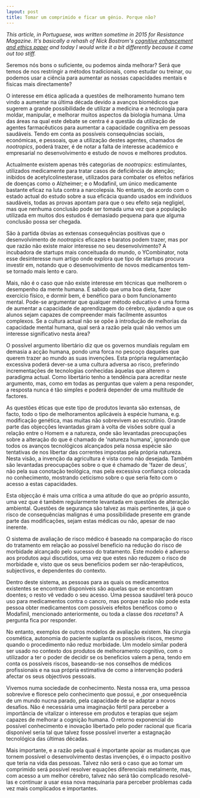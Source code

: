 ```yaml
---
layout: post
title: Tomar um comprimido e ficar um génio. Porque não?
---
```


_This article, in Portuguese, was written sometime in 2015 for Resistance Magazine. It's basically a rehash of Nick Bostrom's [cognitive enhancement and ethics paper](http://www.nickbostrom.com/cognitive.pdf) and today I would write it a bit differently because it came out too stiff._

Seremos nós bons o suficiente, ou podemos ainda melhorar? Será que temos de nos restringir a métodos tradicionais, como estudar ou treinar, ou podemos usar a ciência para aumentar as nossas capacidades mentais e fisicas mais directamente?

O interesse em ética aplicada a questões de melhoramento humano tem vindo a aumentar na última década devido a avanços biomédicos que sugerem a grande possibilidade de utilizar a medicina e a tecnologia para moldar, manipular, e melhorar muitos aspectos da biologia humana. Uma das áreas na qual este debate se centra é a questão da utilização  de agentes farmacêuticos para aumentar a capacidade cognitiva em pessoas saudáveis. Tendo em conta as possíveis consequências sociais, económicas, e pessoais, que a utilização destes agentes, chamados de _nootropics_, poderá trazer, é de notar a falta de interesse académico e empresarial no desenvolvimento e estudo de novos e melhores produtos.

Actualmente existem apenas três categorias de _nootropics_: estimulantes, utilizados medicamente para tratar casos de deficiência de atenção; inibidos de acetylcolinesterase, utilizados para combater os efeitos nefários de doenças como o Alzheimer; e o Modafinil, um único medicamente bastante eficaz na luta contra a narcolepsia. No entanto, de acordo com o estado actual do estudo sobre a sua eficácia quando usados em indivíduos saudáveis, todas as provas apontam para que o seu efeito seja negligiel, mas que nenhuma conclusão pode ser tomada uma vez que a população utilizada em muitos dos estudos é demasiado pequena para que alguma conclusão possa ser chegada.

São à partida óbvias as extensas consequências positivas que o desenvolvimento de _nootropics_ eficazes e baratos podem trazer, mas por que razão não existe maior interesse no seu desenvolvimento? A incubadora de startups mais conceituada do mundo, o YCombinator, nota esse desinteresse num artigo onde explora que tipo de startups procura investir em, notando que o desenvolvimento de novos medicamentos tem-se tornado mais lento e caro.

Mais, não é o caso que não existe interesse em técnicas que melhorem o desempenho da mente humana. É sabido que uma boa dieta, fazer exercício físico, e dormir bem, é benéfico para o bom funcionamento mental. Pode-se argumentar que qualquer método educativo é uma forma de aumentar a capacidade de aprendizagem do cérebro, ajudando a que os alunos sejam capazes de compreender mais facilmente assuntos complexos. Se a cultura actual não se opõe à introdução de melhorias da capacidade mental humana, qual será a razão pela qual não vemos um interesse significativo nesta área?

O possível argumento libertário diz que os governos mundiais regulam em demasia a acção humana, pondo uma forca no pescoço daqueles que querem trazer ao mundo as suas invenções. Esta própria regulamentação excessiva poderá dever-se a uma cultura adversa ao risco, preferindo incrementações de tecnologias conhecidas àquelas que alterem o paradigma actual. Como libertário tenho a tendência para acreditar neste argumento, mas, como em todas as perguntas que valem a pena responder, a resposta nunca é tão simples e poderá depender de uma multitude de factores.

As questões éticas que este tipo de produtos levanta são extensas, de facto, todo o tipo de melhoramentos aplicáveis à espécie humana, e.g. modificação genética, mas muitas não sobrevivem ao escrutínio. Grande parte das objecções levantadas giram à volta de visões sobre qual a relação entre o Homem e a natureza, onde são levantadas preocupações sobre a alteração do que é chamado de 'natureza humana', ignorando que todos os avanços tecnológicos alcançados pela nossa espécie são tentativas de nos libertar das correntes impostas pela própria natureza. Nesta visão, a invenção da agricultura é vista como não desejada. Também são levantadas preocupações sobre o que é chamado de 'fazer de deus', não pela sua conotação teológica, mas pela excessiva confiança colocada no conhecimento, mostrando ceticismo sobre o que seria feito com o acesso a estas capacidades.

Esta objecção é mais uma crítica a uma atitude do que ao próprio assunto, uma vez que é também regularmente levantada em questões de alteração ambiental. Questões de segurança são talvez as mais pertinentes, já que o risco de consequências malignas é uma possibilidade presente em grande parte das modificações, sejam estas médicas ou não, apesar de nao inerente.

O sistema de avaliação de risco médico é baseado na comparação do risco do tratamento em relação ao possível beneficio na redução do risco de morbidade alcançado pelo sucesso do tratamento. Este modelo é adverso aos produtos aqui discutidos, uma vez que estes não reduzem o risco de morbidade e, visto que os seus benefícios podem ser não-terapêuticos, subjectivos, e dependentes do contexto.

Dentro deste sistema, as pessoas para as quais os medicamentos existentes se encontram disponíveis são aquelas que se encontram doentes; o resto vê vedado o seu acesso. Uma pessoa saudável terá pouco uso para medicamentos contra o cancro, mas porque razão não pode esta pessoa obter medicamentos com possíveis efeitos benéficos como o Modafinil, mencionado anteriormente, ou toda a classe dos _racetans_? A pergunta fica por responder.

No entanto, exemplos de outros modelos de avaliação existem. Na cirurgia cosmética, autonomia do paciente suplanta os possíveis riscos, mesmo quando o procedimento não reduz morbidade. Um modelo similar poderá ser usado no contexto dos produtos de melhoramento cognitivo, com o utilizador a ter o poder de decidir se os beneficios valem a pena, tendo em conta os possíveis riscos, baseando-se nos conselhos de médicos profissionais e na sua própria estimativa de como a intervenção poderá afectar os seus objectivos pessoais.

Vivemos numa sociedade de conhecimento. Nesta nossa era, uma pessoa sobrevive e floresce pelo conhecimento que possui, e ,por onsequeência de um mundo nucna parado, pela capacidade de se adaptar a novos desafios. Não é necessária uma imaginação fértil para perceber a importância de vitalizar o interesse em produtos e terapias que sejam capazes de melhorar a cognição humana. O retorno exponencial do possível conhecimento e inovação libertado pelo poder racional que ficaria disponível seria tal que talvez fosse possível inverter a estagnação tecnológica das últimas décadas.

Mais importante, e a razão pela qual é importante apoiar as mudanças que tornem possível o desenvolvimento destas invenções, é o impacto positivo que teria na vida das pessoas. Talvez não será o caso que ao tomar um comprimido será possível resolver equações diferenciais metalmente, mas, com acesso a um melhor cérebro, talvez não será tão complicado resolvê-las e continuar a usar essa nova maquinaria para perceber problemas cada vez mais complicados e importantes.
